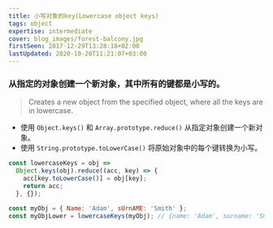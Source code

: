 ```yaml
---
title: 小写对象的key(Lowercase object keys)
tags: object
expertise: intermediate
cover: blog_images/forest-balcony.jpg
firstSeen: 2017-12-29T13:28:18+02:00
lastUpdated: 2020-10-20T11:21:07+03:00
---
```


### 从指定的对象创建一个新对象，其中所有的键都是小写的。
> Creates a new object from the specified object, where all the keys are in lowercase.

- 使用 `Object.keys()` 和 `Array.prototype.reduce()` 从指定对象创建一个新对象。
- 使用 `String.prototype.toLowerCase()` 将原始对象中的每个键转换为小写。

```js
const lowercaseKeys = obj =>
  Object.keys(obj).reduce((acc, key) => {
    acc[key.toLowerCase()] = obj[key];
    return acc;
  }, {});
```

```js
const myObj = { Name: 'Adam', sUrnAME: 'Smith' };
const myObjLower = lowercaseKeys(myObj); // {name: 'Adam', surname: 'Smith'};
```
